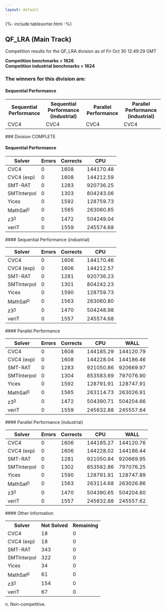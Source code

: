 ```yaml
---
layout: default
---
```

{%- include tablesorter.html -%}

##  QF_LRA (Main Track)

Competition results for the QF_LRA division as of Fri Oct 30 12:49:29 GMT

**Competition benchmarks = 1626** 
**<br/>Competition industrial benchmarks = 1624** 

### The winners for this division are: 
#### Sequential Performance
<table>
<tr>
<th class="center">Sequential Performance</th>
<th class="center">Sequential Performance (industrial)</th>
<th class="center">Parallel Performance</th>
<th class="center">Parallel Performance (industrial)</th>
</tr>
<tr class="center">
<td>CVC4</td>
<td>CVC4</td>
<td>CVC4</td>
<td>CVC4</td>
</tr>
</table>
### Division COMPLETE
 




#### Sequential Performance
<table id="sequential" class="result sorted">
<thead>
<tr>
<th class="center">Solver</th><th class="center">Errors</th>
<th class="center">Corrects</th>
<th class="center">CPU</th>
</tr>
</thead>
<tr>
<td>CVC4</td>
<td class="right">0</td>
<td class="right">1608</td>
<td class="right">144170.48</td>
</tr>
<tr>
<td>CVC4 (exp)</td>
<td class="right">0</td>
<td class="right">1608</td>
<td class="right">144212.59</td>
</tr>
<tr>
<td>SMT-RAT</td>
<td class="right">0</td>
<td class="right">1283</td>
<td class="right">920736.25</td>
</tr>
<tr>
<td>SMTInterpol</td>
<td class="right">0</td>
<td class="right">1303</td>
<td class="right">804243.06</td>
</tr>
<tr>
<td>Yices</td>
<td class="right">0</td>
<td class="right">1592</td>
<td class="right">128759.73</td>
</tr>
<tr>
<td><span class="non-competing-grey">MathSat<sup><a href="#fn">n</a></sup></span></td>
<td class="right">0</td>
<td class="right">1565</td>
<td class="right">263060.85</td>
</tr>
<tr>
<td><span class="non-competing-grey">z3<sup><a href="#fn">n</a></sup></span></td>
<td class="right">0</td>
<td class="right">1472</td>
<td class="right">504249.04</td>
</tr>
<tr>
<td>veriT</td>
<td class="right">0</td>
<td class="right">1559</td>
<td class="right">245574.68</td>
</tr>
</table>
#### Sequential Performance (industrial)
<table id="sequentiali" class="result sorted">
<thead>
<tr>
<th class="center">Solver</th><th class="center">Errors</th>
<th class="center">Corrects</th>
<th class="center">CPU</th>
</tr>
</thead>
<tr>
<td>CVC4</td>
<td class="right">0</td>
<td class="right">1606</td>
<td class="right">144170.46</td>
</tr>
<tr>
<td>CVC4 (exp)</td>
<td class="right">0</td>
<td class="right">1606</td>
<td class="right">144212.57</td>
</tr>
<tr>
<td>SMT-RAT</td>
<td class="right">0</td>
<td class="right">1281</td>
<td class="right">920736.23</td>
</tr>
<tr>
<td>SMTInterpol</td>
<td class="right">0</td>
<td class="right">1301</td>
<td class="right">804242.23</td>
</tr>
<tr>
<td>Yices</td>
<td class="right">0</td>
<td class="right">1590</td>
<td class="right">128759.73</td>
</tr>
<tr>
<td><span class="non-competing-grey">MathSat<sup><a href="#fn">n</a></sup></span></td>
<td class="right">0</td>
<td class="right">1563</td>
<td class="right">263060.80</td>
</tr>
<tr>
<td><span class="non-competing-grey">z3<sup><a href="#fn">n</a></sup></span></td>
<td class="right">0</td>
<td class="right">1470</td>
<td class="right">504248.98</td>
</tr>
<tr>
<td>veriT</td>
<td class="right">0</td>
<td class="right">1557</td>
<td class="right">245574.68</td>
</tr>
</table>
#### Parallel Performance
<table id="parallel" class="result sorted">
<thead>
<tr>
<th class="center">Solver</th><th class="center">Errors</th>
<th class="center">Corrects</th>
<th class="center">CPU</th>
<th class="center">WALL</th>
</tr>
</thead>
<tr>
<td>CVC4</td>
<td class="right">0</td>
<td class="right">1608</td>
<td class="right">144185.29</td>
<td class="right">144120.79</td>
</tr>
<tr>
<td>CVC4 (exp)</td>
<td class="right">0</td>
<td class="right">1608</td>
<td class="right">144228.04</td>
<td class="right">144186.46</td>
</tr>
<tr>
<td>SMT-RAT</td>
<td class="right">0</td>
<td class="right">1283</td>
<td class="right">921050.86</td>
<td class="right">920669.97</td>
</tr>
<tr>
<td>SMTInterpol</td>
<td class="right">0</td>
<td class="right">1304</td>
<td class="right">853583.69</td>
<td class="right">797076.90</td>
</tr>
<tr>
<td>Yices</td>
<td class="right">0</td>
<td class="right">1592</td>
<td class="right">128791.91</td>
<td class="right">128747.91</td>
</tr>
<tr>
<td><span class="non-competing-grey">MathSat<sup><a href="#fn">n</a></sup></span></td>
<td class="right">0</td>
<td class="right">1565</td>
<td class="right">263114.73</td>
<td class="right">263026.91</td>
</tr>
<tr>
<td><span class="non-competing-grey">z3<sup><a href="#fn">n</a></sup></span></td>
<td class="right">0</td>
<td class="right">1472</td>
<td class="right">504390.71</td>
<td class="right">504204.66</td>
</tr>
<tr>
<td>veriT</td>
<td class="right">0</td>
<td class="right">1559</td>
<td class="right">245632.88</td>
<td class="right">245557.64</td>
</tr>

</table>
#### Parallel Performance (industrial)
<table id="paralleli" class="result sorted">
<thead>
<tr>
<th class="center">Solver</th><th class="center">Errors</th>
<th class="center">Corrects</th>
<th class="center">CPU</th>
<th class="center">WALL</th>
</tr>
</thead>
<tr>
<td>CVC4</td>
<td class="right">0</td>
<td class="right">1606</td>
<td class="right">144185.27</td>
<td class="right">144120.76</td>
</tr>
<tr>
<td>CVC4 (exp)</td>
<td class="right">0</td>
<td class="right">1606</td>
<td class="right">144228.02</td>
<td class="right">144186.44</td>
</tr>
<tr>
<td>SMT-RAT</td>
<td class="right">0</td>
<td class="right">1281</td>
<td class="right">921050.84</td>
<td class="right">920669.95</td>
</tr>
<tr>
<td>SMTInterpol</td>
<td class="right">0</td>
<td class="right">1302</td>
<td class="right">853582.86</td>
<td class="right">797076.25</td>
</tr>
<tr>
<td>Yices</td>
<td class="right">0</td>
<td class="right">1590</td>
<td class="right">128791.91</td>
<td class="right">128747.89</td>
</tr>
<tr>
<td><span class="non-competing-grey">MathSat<sup><a href="#fn">n</a></sup></span></td>
<td class="right">0</td>
<td class="right">1563</td>
<td class="right">263114.68</td>
<td class="right">263026.86</td>
</tr>
<tr>
<td><span class="non-competing-grey">z3<sup><a href="#fn">n</a></sup></span></td>
<td class="right">0</td>
<td class="right">1470</td>
<td class="right">504390.65</td>
<td class="right">504204.60</td>
</tr>
<tr>
<td>veriT</td>
<td class="right">0</td>
<td class="right">1557</td>
<td class="right">245632.88</td>
<td class="right">245557.62</td>
</tr>

</table>
#### Other Information
<table>
<tr>
<th class="center">Solver</th>
<th class="center">Not Solved</th>
<th class="center">Remaining</th>
</tr>
<tr>
<td>CVC4</td>
<td class="right">18</td>
<td class="right">0</td>
</tr>
<tr>
<td>CVC4 (exp)</td>
<td class="right">18</td>
<td class="right">0</td>
</tr>
<tr>
<td>SMT-RAT</td>
<td class="right">343</td>
<td class="right">0</td>
</tr>
<tr>
<td>SMTInterpol</td>
<td class="right">322</td>
<td class="right">0</td>
</tr>
<tr>
<td>Yices</td>
<td class="right">34</td>
<td class="right">0</td>
</tr>
<tr>
<td><span class="non-competing-grey">MathSat<sup><a href="#fn">n</a></sup></span></td>
<td class="right">61</td>
<td class="right">0</td>
</tr>
<tr>
<td><span class="non-competing-grey">z3<sup><a href="#fn">n</a></sup></span></td>
<td class="right">154</td>
<td class="right">0</td>
</tr>
<tr>
<td>veriT</td>
<td class="right">67</td>
<td class="right">0</td>
</tr>
</table>

<span id="fn"> n. Non-competitive.</span>
